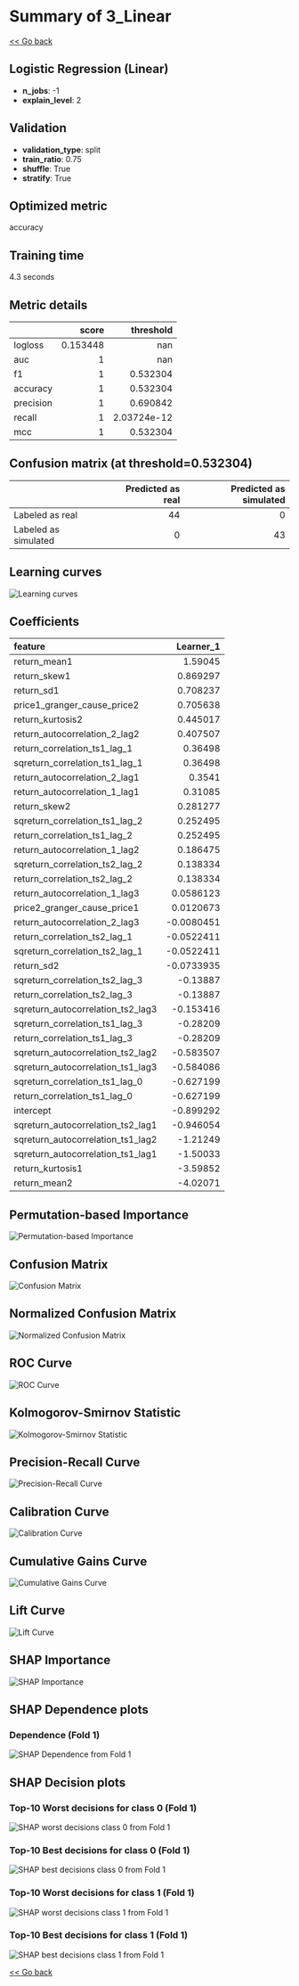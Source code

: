# Summary of 3_Linear

[<< Go back](../README.md)


## Logistic Regression (Linear)
- **n_jobs**: -1
- **explain_level**: 2

## Validation
 - **validation_type**: split
 - **train_ratio**: 0.75
 - **shuffle**: True
 - **stratify**: True

## Optimized metric
accuracy

## Training time

4.3 seconds

## Metric details
|           |    score |     threshold |
|:----------|---------:|--------------:|
| logloss   | 0.153448 | nan           |
| auc       | 1        | nan           |
| f1        | 1        |   0.532304    |
| accuracy  | 1        |   0.532304    |
| precision | 1        |   0.690842    |
| recall    | 1        |   2.03724e-12 |
| mcc       | 1        |   0.532304    |


## Confusion matrix (at threshold=0.532304)
|                      |   Predicted as real |   Predicted as simulated |
|:---------------------|--------------------:|-------------------------:|
| Labeled as real      |                  44 |                        0 |
| Labeled as simulated |                   0 |                       43 |

## Learning curves
![Learning curves](learning_curves.png)

## Coefficients
| feature                           |   Learner_1 |
|:----------------------------------|------------:|
| return_mean1                      |   1.59045   |
| return_skew1                      |   0.869297  |
| return_sd1                        |   0.708237  |
| price1_granger_cause_price2       |   0.705638  |
| return_kurtosis2                  |   0.445017  |
| return_autocorrelation_2_lag2     |   0.407507  |
| return_correlation_ts1_lag_1      |   0.36498   |
| sqreturn_correlation_ts1_lag_1    |   0.36498   |
| return_autocorrelation_2_lag1     |   0.3541    |
| return_autocorrelation_1_lag1     |   0.31085   |
| return_skew2                      |   0.281277  |
| sqreturn_correlation_ts1_lag_2    |   0.252495  |
| return_correlation_ts1_lag_2      |   0.252495  |
| return_autocorrelation_1_lag2     |   0.186475  |
| sqreturn_correlation_ts2_lag_2    |   0.138334  |
| return_correlation_ts2_lag_2      |   0.138334  |
| return_autocorrelation_1_lag3     |   0.0586123 |
| price2_granger_cause_price1       |   0.0120673 |
| return_autocorrelation_2_lag3     |  -0.0080451 |
| return_correlation_ts2_lag_1      |  -0.0522411 |
| sqreturn_correlation_ts2_lag_1    |  -0.0522411 |
| return_sd2                        |  -0.0733935 |
| sqreturn_correlation_ts2_lag_3    |  -0.13887   |
| return_correlation_ts2_lag_3      |  -0.13887   |
| sqreturn_autocorrelation_ts2_lag3 |  -0.153416  |
| sqreturn_correlation_ts1_lag_3    |  -0.28209   |
| return_correlation_ts1_lag_3      |  -0.28209   |
| sqreturn_autocorrelation_ts2_lag2 |  -0.583507  |
| sqreturn_autocorrelation_ts1_lag3 |  -0.584086  |
| sqreturn_correlation_ts1_lag_0    |  -0.627199  |
| return_correlation_ts1_lag_0      |  -0.627199  |
| intercept                         |  -0.899292  |
| sqreturn_autocorrelation_ts2_lag1 |  -0.946054  |
| sqreturn_autocorrelation_ts1_lag2 |  -1.21249   |
| sqreturn_autocorrelation_ts1_lag1 |  -1.50033   |
| return_kurtosis1                  |  -3.59852   |
| return_mean2                      |  -4.02071   |


## Permutation-based Importance
![Permutation-based Importance](permutation_importance.png)
## Confusion Matrix

![Confusion Matrix](confusion_matrix.png)


## Normalized Confusion Matrix

![Normalized Confusion Matrix](confusion_matrix_normalized.png)


## ROC Curve

![ROC Curve](roc_curve.png)


## Kolmogorov-Smirnov Statistic

![Kolmogorov-Smirnov Statistic](ks_statistic.png)


## Precision-Recall Curve

![Precision-Recall Curve](precision_recall_curve.png)


## Calibration Curve

![Calibration Curve](calibration_curve_curve.png)


## Cumulative Gains Curve

![Cumulative Gains Curve](cumulative_gains_curve.png)


## Lift Curve

![Lift Curve](lift_curve.png)



## SHAP Importance
![SHAP Importance](shap_importance.png)

## SHAP Dependence plots

### Dependence (Fold 1)
![SHAP Dependence from Fold 1](learner_fold_0_shap_dependence.png)

## SHAP Decision plots

### Top-10 Worst decisions for class 0 (Fold 1)
![SHAP worst decisions class 0 from Fold 1](learner_fold_0_shap_class_0_worst_decisions.png)
### Top-10 Best decisions for class 0 (Fold 1)
![SHAP best decisions class 0 from Fold 1](learner_fold_0_shap_class_0_best_decisions.png)
### Top-10 Worst decisions for class 1 (Fold 1)
![SHAP worst decisions class 1 from Fold 1](learner_fold_0_shap_class_1_worst_decisions.png)
### Top-10 Best decisions for class 1 (Fold 1)
![SHAP best decisions class 1 from Fold 1](learner_fold_0_shap_class_1_best_decisions.png)

[<< Go back](../README.md)

